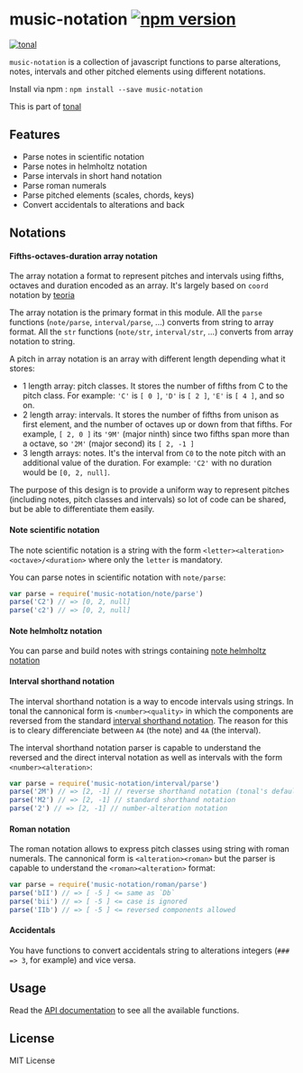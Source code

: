 # music-notation [![npm version](https://img.shields.io/npm/v/music-notation.svg)](https://www.npmjs.com/package/music-notation)

[![tonal](https://img.shields.io/badge/music--notation-tonal-yellow.svg)](https://www.npmjs.com/package/tonal)

`music-notation` is a collection of javascript functions to parse alterations, notes, intervals and other pitched elements using different notations.

Install via npm : `npm install --save music-notation`

This is part of [tonal](https://github.com/danigb/tonal)

## Features

- Parse notes in scientific notation
- Parse notes in helmholtz notation
- Parse intervals in short hand notation
- Parse roman numerals
- Parse pitched elements (scales, chords, keys)
- Convert accidentals to alterations and back

## Notations

#### Fifths-octaves-duration array notation

The array notation a format to represent pitches and intervals using fifths, octaves and duration encoded as an array. It's largely based on `coord` notation by [teoria](https://github.com/saebekassebil/teoria)

The array notation is the primary format in this module. All the `parse` functions (`note/parse`, `interval/parse`, ...) converts from string to array format. All the `str` functions (`note/str`, `interval/str`, ...) converts from array notation to string.

A pitch in array notation is an array with different length depending what it stores:

- 1 length array: pitch classes. It stores the number of fifths from C to the pitch class. For example: `'C'` is `[ 0 ]`, `'D'` is `[ 2 ]`, `'E'` is `[ 4 ]`, and so on.
- 2 length array: intervals. It stores the number of fifths from unison as first element, and the number of octaves up or down from that fifths. For example, `[ 2, 0 ]` its `'9M'` (major ninth) since two fifths span more than a octave, so `'2M'` (major second) its `[ 2, -1 ]`
- 3 length arrays: notes. It's the interval from `C0` to the note pitch with an additional value of the duration. For example: `'C2'` with no duration would be `[0, 2, null]`.

The purpose of this design is to provide a uniform way to represent pitches (including notes, pitch classes and intervals) so lot of code can be shared, but be able to differentiate them easily.

#### Note scientific notation

The note scientific notation is a string with the form `<letter><alteration><octave>/<duration>` where only the `letter` is mandatory.

You can parse notes in scientific notation with  `note/parse`:

```js
var parse = require('music-notation/note/parse')
parse('C2') // => [0, 2, null]
parse('c2') // => [0, 2, null]
```

#### Note helmholtz notation

You can parse and build notes with strings containing [note helmholtz notation](https://en.wikipedia.org/wiki/Helmholtz_pitch_notation)

#### Interval shorthand notation

The interval shorthand notation is a way to encode intervals using strings. In tonal the cannonical form is `<number><quality>` in which the components are reversed from the standard [interval shorthand notation](https://en.wikipedia.org/wiki/Interval_(music)#Shorthand_notation). The reason for this is to cleary differenciate between `A4` (the note) and `4A` (the interval).

The interval shorthand notation parser is capable to understand the reversed and the direct interval notation as well as intervals with the form `<number><alteration>`:

```js
var parse = require('music-notation/interval/parse')
parse('2M') // => [2, -1] // reverse shorthand notation (tonal's default)
parse('M2') // => [2, -1] // standard shorthand notation
parse('2') // => [2, -1] // number-alteration notation
```

#### Roman notation

The roman notation allows to express pitch classes using string with roman numerals. The cannonical form is `<alteration><roman>` but the parser is capable to understand the `<roman><alteration>` format:

```js
var parse = require('music-notation/roman/parse')
parse('bII') // => [ -5 ] <= same as `Db`
parse('bii') // => [ -5 ] <= case is ignored
parse('IIb') // => [ -5 ] <= reversed components allowed
```

#### Accidentals

You have functions to convert accidentals string to alterations integers (`### => 3`, for example) and vice versa.

## Usage

Read the [API documentation](https://github.com/danigb/tonal/blob/next/packages/music-notation/API.md) to see all the available functions.

## License

MIT License
